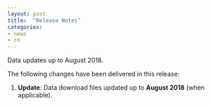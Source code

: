 ```yaml
---
layout: post
title:  "Release Notes"
categories:
- news
- rn
---
```


Data updates up to August 2018.

The following changes have been delivered in this release:

1. **Update**: Data download files updated up to **August 2018** (when applicable).
